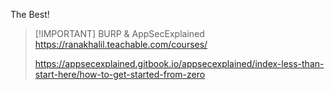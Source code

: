 The Best!

> [!IMPORTANT] BURP & AppSecExplained
> https://ranakhalil.teachable.com/courses/
> 
> https://appsecexplained.gitbook.io/appsecexplained/index-less-than-start-here/how-to-get-started-from-zero
